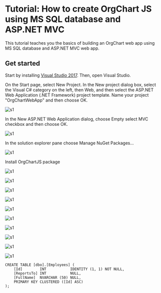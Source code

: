 # Tutorial: How to create OrgChart JS using MS SQL database and ASP.NET MVC

This tutorial teaches you the basics of building an OrgChart web app using MS SQL database and ASP.NET MVC web app.

## Get started
Start by installing [Visual Studio 2017](https://visualstudio.microsoft.com/downloads/?utm_medium=microsoft&utm_source=docs.microsoft.com&utm_campaign=button+cta&utm_content=download+vs2017). Then, open Visual Studio.

On the Start page, select New Project. In the New project dialog box, select the Visual C# category on the left, then Web, and then select the ASP.NET Web Application (.NET Framework) project template. Name your project "OrgChartWebApp" and then choose OK.

![s1](https://balkangraph.com/js/img/s1.png)

In the New ASP.NET Web Application dialog, choose Empty select MVC checkbox and then choose OK.

![s1](https://balkangraph.com/js/img/s2.png)

In the solution explorer pane choose Manage NuGet Packages...

![s1](https://balkangraph.com/js/img/s3.png)

Install OrgChartJS package

![s1](https://balkangraph.com/js/img/s4.png)

![s1](https://balkangraph.com/js/img/s5.png)

![s1](https://balkangraph.com/js/img/s6.png)

![s1](https://balkangraph.com/js/img/s7.png)

![s1](https://balkangraph.com/js/img/s8.png)

![s1](https://balkangraph.com/js/img/s9.png)

![s1](https://balkangraph.com/js/img/s10.png)

![s1](https://balkangraph.com/js/img/s11.png)

![s1](https://balkangraph.com/js/img/s12.png)

![s1](https://balkangraph.com/js/img/s13.png)

```
CREATE TABLE [dbo].[Employees] (
    [Id]        INT           IDENTITY (1, 1) NOT NULL,
    [ReportsTo] INT           NULL,
    [FullName]  NVARCHAR (50) NULL,
    PRIMARY KEY CLUSTERED ([Id] ASC)
);
```
